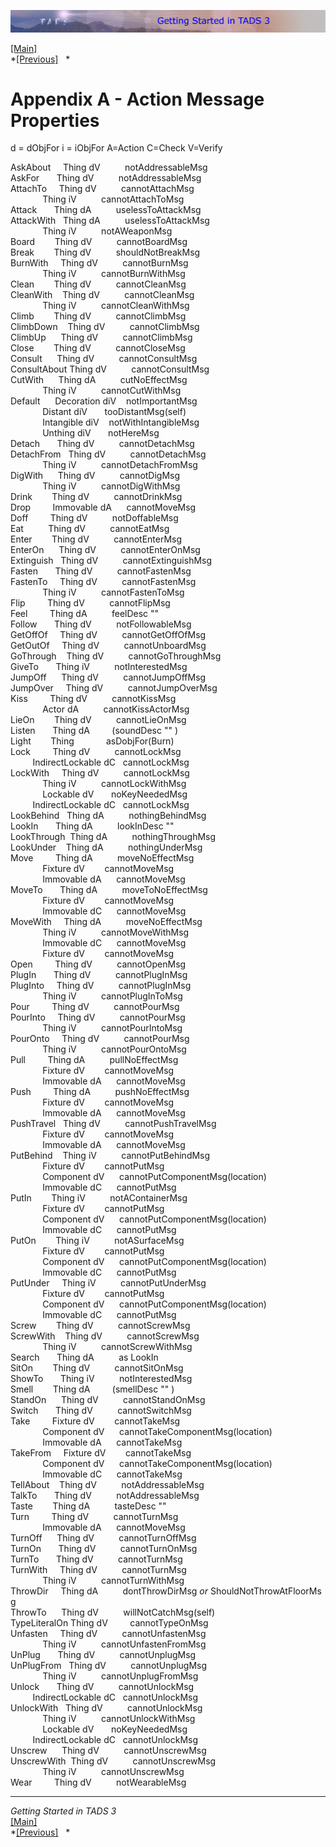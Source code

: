 [![](topbar.jpg)](index.html)

[\[Main\]](index.html)  
*[\[Previous\]](wheretogofromhere.htm)   *

# Appendix A - Action Message Properties

d = dObjFor i = iObjFor A=Action C=Check V=Verify  
  
AskAbout     Thing dV          notAddressableMsg  
AskFor       Thing dV          notAddressableMsg  
AttachTo     Thing dV          cannotAttachMsg  
             Thing iV          cannotAttachToMsg  
Attack       Thing dA          uselessToAttackMsg  
AttackWith   Thing dA          uselessToAttackMsg  
             Thing iV          notAWeaponMsg  
Board        Thing dV          cannotBoardMsg  
Break        Thing dV          shouldNotBreakMsg  
BurnWith     Thing dV          cannotBurnMsg  
             Thing iV          cannotBurnWithMsg  
Clean        Thing dV          cannotCleanMsg  
CleanWith    Thing dV          cannotCleanMsg  
             Thing iV          cannotCleanWithMsg  
Climb        Thing dV          cannotClimbMsg  
ClimbDown    Thing dV          cannotClimbMsg  
ClimbUp      Thing dV          cannotClimbMsg  
Close        Thing dV          cannotCloseMsg  
Consult      Thing dV          cannotConsultMsg  
ConsultAbout Thing dV          cannotConsultMsg  
CutWith      Thing dA          cutNoEffectMsg  
             Thing iV          cannotCutWithMsg  
Default      Decoration diV    notImportantMsg  
             Distant diV       tooDistantMsg(self)  
             Intangible diV    notWithIntangibleMsg  
             Unthing diV       notHereMsg  
Detach       Thing dV          cannotDetachMsg  
DetachFrom   Thing dV          cannotDetachMsg  
             Thing iV          cannotDetachFromMsg  
DigWith      Thing dV          cannotDigMsg  
             Thing iV          cannotDigWithMsg  
Drink        Thing dV          cannotDrinkMsg  
Drop         Immovable dA      cannotMoveMsg  
Doff         Thing dV          notDoffableMsg  
Eat          Thing dV          cannotEatMsg  
Enter        Thing dV          cannotEnterMsg  
EnterOn      Thing dV          cannotEnterOnMsg  
Extinguish   Thing dV          cannotExtinguishMsg  
Fasten       Thing dV          cannotFastenMsg  
FastenTo     Thing dV          cannotFastenMsg  
             Thing iV          cannotFastenToMsg  
Flip         Thing dV          cannotFlipMsg  
Feel         Thing dA          feelDesc ""  
Follow       Thing dV          notFollowableMsg  
GetOffOf     Thing dV          cannotGetOffOfMsg  
GetOutOf     Thing dV          cannotUnboardMsg  
GoThrough    Thing dV          cannotGoThroughMsg  
GiveTo       Thing iV          notInterestedMsg  
JumpOff      Thing dV          cannotJumpOffMsg  
JumpOver     Thing dV          cannotJumpOverMsg  
Kiss         Thing dV          cannotKissMsg  
             Actor dA          cannotKissActorMsg  
LieOn        Thing dV          cannotLieOnMsg  
Listen       Thing dA         (soundDesc "" )  
Light        Thing             asDobjFor(Burn)  
Lock         Thing dV          cannotLockMsg  
         IndirectLockable dC   cannotLockMsg  
LockWith     Thing dV          cannotLockMsg  
             Thing iV          cannotLockWithMsg  
             Lockable dV       noKeyNeededMsg  
         IndirectLockable dC   cannotLockMsg  
LookBehind   Thing dA          nothingBehindMsg  
LookIn       Thing dA          lookInDesc ""  
LookThrough  Thing dA          nothingThroughMsg  
LookUnder    Thing dA          nothingUnderMsg  
Move         Thing dA          moveNoEffectMsg  
             Fixture dV        cannotMoveMsg  
             Immovable dA      cannotMoveMsg  
MoveTo       Thing dA          moveToNoEffectMsg  
             Fixture dV        cannotMoveMsg  
             Immovable dC      cannotMoveMsg  
MoveWith     Thing dA          moveNoEffectMsg  
             Thing iV          cannotMoveWithMsg  
             Immovable dC      cannotMoveMsg  
             Fixture dV        cannotMoveMsg  
Open         Thing dV          cannotOpenMsg  
PlugIn       Thing dV          cannotPlugInMsg  
PlugInto     Thing dV          cannotPlugInMsg  
             Thing iV          cannotPlugInToMsg  
Pour         Thing dV          cannotPourMsg  
PourInto     Thing dV          cannotPourMsg  
             Thing iV          cannotPourIntoMsg  
PourOnto     Thing dV          cannotPourMsg  
             Thing iV          cannotPourOntoMsg  
Pull         Thing dA          pullNoEffectMsg  
             Fixture dV        cannotMoveMsg  
             Immovable dA      cannotMoveMsg  
Push         Thing dA          pushNoEffectMsg  
             Fixture dV        cannotMoveMsg  
             Immovable dA      cannotMoveMsg  
PushTravel   Thing dV          cannotPushTravelMsg  
             Fixture dV        cannotMoveMsg  
             Immovable dA      cannotMoveMsg  
PutBehind    Thing iV          cannotPutBehindMsg  
             Fixture dV        cannotPutMsg  
             Component dV      cannotPutComponentMsg(location)  
             Immovable dC      cannotPutMsg  
PutIn        Thing iV          notAContainerMsg  
             Fixture dV        cannotPutMsg  
             Component dV      cannotPutComponentMsg(location)  
             Immovable dC      cannotPutMsg  
PutOn        Thing iV          notASurfaceMsg  
             Fixture dV        cannotPutMsg  
             Component dV      cannotPutComponentMsg(location)  
             Immovable dC      cannotPutMsg  
PutUnder     Thing iV          cannotPutUnderMsg  
             Fixture dV        cannotPutMsg  
             Component dV      cannotPutComponentMsg(location)  
             Immovable dC      cannotPutMsg  
Screw        Thing dV          cannotScrewMsg  
ScrewWith    Thing dV          cannotScrewMsg  
             Thing iV          cannotScrewWithMsg  
Search       Thing dA          as LookIn  
SitOn        Thing dV          cannotSitOnMsg  
ShowTo       Thing iV          notInterestedMsg  
Smell        Thing dA         (smellDesc "" )  
StandOn      Thing dV          cannotStandOnMsg  
Switch       Thing dV          cannotSwitchMsg  
Take         Fixture dV        cannotTakeMsg  
             Component dV      cannotTakeComponentMsg(location)  
             Immovable dA      cannotTakeMsg  
TakeFrom     Fixture dV        cannotTakeMsg  
             Component dV      cannotTakeComponentMsg(location)  
             Immovable dC      cannotTakeMsg  
TellAbout    Thing dV          notAddressableMsg  
TalkTo       Thing dV          notAddressableMsg  
Taste        Thing dA          tasteDesc ""  
Turn         Thing dV          cannotTurnMsg  
             Immovable dA      cannotMoveMsg  
TurnOff      Thing dV          cannotTurnOffMsg  
TurnOn       Thing dV          cannotTurnOnMsg  
TurnTo       Thing dV          cannotTurnMsg  
TurnWith     Thing dV          cannotTurnMsg  
             Thing iV          cannotTurnWithMsg  
ThrowDir     Thing dA          dontThrowDirMsg *or* ShouldNotThrowAtFloorMsg  
ThrowTo      Thing dV          willNotCatchMsg(self)  
TypeLiteralOn Thing dV         cannotTypeOnMsg  
Unfasten     Thing dV          cannotUnfastenMsg  
             Thing iV          cannotUnfastenFromMsg  
UnPlug       Thing dV          cannotUnplugMsg  
UnPlugFrom   Thing dV          cannotUnplugMsg  
             Thing iV          cannotUnplugFromMsg  
Unlock       Thing dV          cannotUnlockMsg  
         IndirectLockable dC   cannotUnlockMsg  
UnlockWith   Thing dV          cannotUnlockMsg  
             Thing iV          cannotUnlockWithMsg  
             Lockable dV       noKeyNeededMsg  
         IndirectLockable dC   cannotUnlockMsg  
Unscrew      Thing dV          cannotUnscrewMsg  
UnscrewWith  Thing dV          cannotUnscrewMsg  
             Thing iV          cannotUnscrewMsg  
Wear         Thing dV          notWearableMsg  
  
  

------------------------------------------------------------------------

*Getting Started in TADS 3*  
[\[Main\]](index.html)  
*[\[Previous\]](wheretogofromhere.htm)   *
